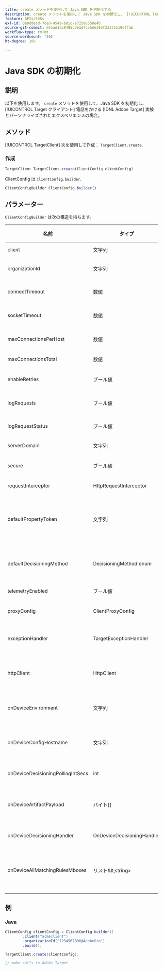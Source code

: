 ```yaml
---
title: create メソッドを使用して Java SDK を初期化する
description: create メソッドを使用して Java SDK を初期化し、 [!UICONTROL TargetClient] 電話をかける [!DNL Adobe Target] 実験とパーソナライズされたエクスペリエンスの場合。
feature: APIs/SDKs
exl-id: 0e0ddead-7de8-4549-b81c-e72598558e4b
source-git-commit: e5bae1ac9485c3e1d7c55e6386f332755196ffab
workflow-type: tm+mt
source-wordcount: '401'
ht-degree: 18%

---
```


# Java SDK の初期化

## 説明

以下を使用します。 `create` メソッドを使用して、Java SDK を初期化し、 [!UICONTROL Target クライアント] 電話をかける [!DNL Adobe Target] 実験とパーソナライズされたエクスペリエンスの場合。

## メソッド

[!UICONTROL TargetClient] 次を使用して作成： `TargetClient.create`.

### 作成

```javascript {line-numbers="true"}
TargetClient TargetClient.create(ClientConfig clientConfig)
```

ClientConfig は `ClientConfig.builder`.

```javascript {line-numbers="true"}
ClientConfigBuilder ClientConfig.builder()
```

## パラメーター

`ClientConfigBuilder` は次の構造を持ちます。

| 名前 | タイプ | 必須 | デフォルト | 説明 |
| --- | --- | --- | --- | --- |
| client | 文字列 | ○ | None | [!UICONTROL Target クライアント ID] |
| organizationId | 文字列 | ○ | None | [!UICONTROL Experience Cloud組織 ID] |
| connectTimeout | 数値 | × | 10000 | すべてのリクエストの接続タイムアウト（ミリ秒） |
| socketTimeout | 数値 | × | 10000 | すべての要求のソケットタイムアウト（ミリ秒） |
| maxConnectionsPerHost | 数値 | × | 100 | 1 回あたりの最大接続数 [!DNL Target] ホスト |
| maxConnectionsTotal | 数値 | × | 200 | すべての [!DNL Target] ホスト |
| enableRetries | ブール値 | × | true | ソケットタイムアウトの自動再試行（最大 4 回） |
| logRequests | ブール値 | × | false | ログ [!DNL Target] デバッグでのリクエストと応答 |
| logRequestStatus | ブール値 | × | false | ログ [!DNL Target] 応答時間、ステータス、URL |
| serverDomain | 文字列 | × | `*client*.tt.omtrdc.net` | デフォルトのホスト名を上書き |
| secure | ブール値 | × | true | HTTP スキームを強制するには設定を解除します |
| requestInterceptor | HttpRequestInterceptor | × | Null | カスタム要求インターセプターの追加 |
| defaultPropertyToken | 文字列 | × | None | のデフォルトのプロパティトークンを `getOffers` を呼び出します。 **オンデバイス判定の場合**&#x200B;に設定されている場合、SDK は、 `defaultPropertyToken` |
| defaultDecisioningMethod | DecisioningMethod enum | × | SERVER_SIDE | オンデバイス判定を有効にするには、ON_DEVICE または HYBRID に設定する必要があります |
| telemetryEnabled | ブール値 | × | true | お客様が [!DNL Target] サーバー |
| proxyConfig | ClientProxyConfig | × | None | クライアントが独自のプロキシの詳細を提供することを許可します |
| exceptionHandler | TargetExceptionHandler | × | None | ルールの処理中にカスタム例外処理を実装するために使用できます。 |
| httpClient | HttpClient | × | None | ユーザーが [!DNL Target] カスタム HTTP クライアントを使用した HTTP クライアント |
| onDeviceEnvironment | 文字列 | × | 実稼動 | ステージングなど、別のオンデバイス環境を指定するために使用できます。 |
| onDeviceConfigHostname | 文字列 | × | `assets.adobetarget.com` | 別のホストを指定して、オンデバイス判定アーティファクトファイルのダウンロードに使用できます |
| onDeviceDecisioningPollingIntSecs | int | × | 300（5 分） | オンデバイス判定アーティファクトファイルの取得間隔（秒） |
| onDeviceArtifactPayload | バイト[] | × | None | 以前のアーティファクトのペイロードを使用したオンデバイス判定機能を提供し、即座に実行できます。 |
| onDeviceDecisioningHandler | OnDeviceDecisioningHandler | × | None | オンデバイス判定イベントのコールバックを登録します |
| onDeviceAllMatchingRulesMboxes | リスト\&lt;string> | × | None | ユーザーが、一致するすべてのルールコンテンツがオンデバイス判定中に返される mbox を指定できるようにします |

## 例

### Java

```java {line-numbers="true"}
ClientConfig clientConfig = ClientConfig.builder()
        .client("acmeclient")
        .organizationId("1234567890@AdobeOrg")
        .build();

TargetClient.create(clientConfig);

// make calls to Adobe Target
```

